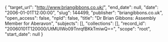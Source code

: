 {
  "target_url": "http://www.briangibbons.co.uk/", 
  "end_date": null, 
  "date": "2006-01-01T12:00:00", 
  "slug": 144499, 
  "publisher": "briangibbons.co.uk", 
  "open_access": false, 
  "npld": false, 
  "title": "Dr Brian Gibbons: Assembly Member for Aberavon", 
  "subjects": [], 
  "collections": [], 
  "record_id": "20060101T120000/UtMUIWo09TnrqfBKkTmiwQ==", 
  "scope": "root", 
  "start_date": null
}

